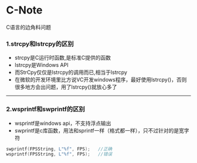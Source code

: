 # C-Note
C语言的边角料问题

### 1.strcpy和lstrcpy的区别

- strcpy是C运行时函数,是标准C提供的函数
- lstrcpy是Windows API
- 而StrCpy仅仅是lstrcpy的调用而已,相当于lstrcpy
- 在微软的开发环境里比方说VC开发windows程序，最好使用lstrcpy()，否则很多地方会出问题，用了lstrcpy()就放心多了 
---
### 2.wsprintf和swprintf的区别

- wsprintf是windows api，不支持浮点输出
- swprintf是c库函数，用法和sprintf一样（格式都一样），只不过针对的是宽字符
``` c
swprintf(FPSString, L"%f", FPS);   //正确
wsprintf(FPSString, L"%f", FPS);   //错误
```
